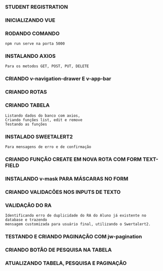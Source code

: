 ### STUDENT REGISTRATION

### INICIALIZANDO VUE

### RODANDO COMANDO
```
npm run serve na porta 5000
```
### INSTALANDO AXIOS
```
Para os metodos GET, POST, PUT, DELETE
```
### CRIANDO v-navigation-drawer E v-app-bar

### CRIANDO ROTAS

### CRIANDO TABELA
```
Listando dados do banco com axios,
Criando funções list, edit e remove
Testando as funções
```
### INSTALADO SWEETALERT2
```
Para mensagens de erro e de confirmação
```
### CRIANDO FUNÇÃO CREATE EM NOVA ROTA COM FORM TEXT-FIELD

### INSTALANDO v-mask PARA MÁSCARAS NO FORM

### CRIANDO VALIDACÕES NOS INPUTS DE TEXTO

### VALIDAÇÃO DO RA
```
Identificando erro de duplicidade do RA do Aluno já existente no database e trazendo
mensagem customizada para usuário final, utilizando o Swertalert2.
```
### TESTANDO E CRIANDO PAGINAÇÃO COM jw-pagination

### CRIANDO BOTÃO DE PESQUISA NA TABELA

### ATUALIZANDO TABELA, PESQUISA E PAGINAÇÃO


